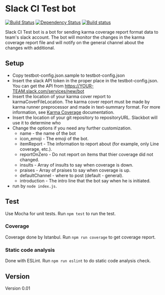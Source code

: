 # Slack CI Test bot

[![Build Status](https://travis-ci.org/barzik/slacktestcibot.svg?branch=master)](https://travis-ci.org/barzik/slacktestcibot)     [![Dependency Status](https://gemnasium.com/badges/github.com/barzik/slacktestcibot.svg)](https://gemnasium.com/github.com/barzik/slacktestcibot) [![Build status](https://ci.appveyor.com/api/projects/status/69y78r8kw4v1symp/branch/master?svg=true)](https://ci.appveyor.com/project/barzik/slacktestcibot/branch/master)



Slack CI Test bot is a bot for sending karma coverage report format data to team's slack account.
The bot will monitor the changes in the karma coverage report file and will notify on the general channel about
the changes with additional.

## Setup

* Copy testbot-config.json.sample to testbot-config.json
* Insert the slack API token in the proper place in the testbot-config.json.
You can get the API from https://YOUR-TEAM.slack.com/services/new/bot
* Insert the location of your karma cover report to karmaCoverFileLocation. 
The karma cover report must be made by karma runner preprocessor and made in text-summary format.
For more information, see [Karma Coverage](https://github.com/karma-runner/karma-coverage) documentation.
* Insert the location of your git repository to repositoryURL. Slackbot will use it to determine who
* Change the options if you need any further customization.
    * name - the name of the bot
    * icon_emoji - The emoji of the bot.
    * itemReport - The information to report about (for example, only Line coverage, etc.).
    * reportOnZero  - Do not report on items that thier coverage did not changed.
    * insults - Array of insults to say when coverage is down. 
    * praises - Array of praises to say when coverage is up.
    * defaultChannel - where to post (default - general).
    * introduction - The intro line that the bot say when he is initiated.
* run by `node index.js`.

## Test

Use Mocha for unit tests. Run `npm test` to run the test.
 
### Coverage

 Coverage done by Istanbul. Run `npm run coverage` to get coverage report.

### Static code analysis

Done with ESLint. Run `npm run eslint` to do static code analysis check.
 

 
## Version
 
 Version 0.01
